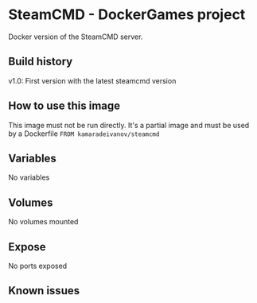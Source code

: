 # SteamCMD - DockerGames project

Docker version of the SteamCMD server.

## Build history
v1.0: First version with the latest steamcmd version

## How to use this image
This image must not be run directly.
It's a partial image and must be used by a Dockerfile
`FROM kamaradeivanov/steamcmd`

## Variables
No variables

## Volumes
No volumes mounted

## Expose
No ports exposed

## Known issues
